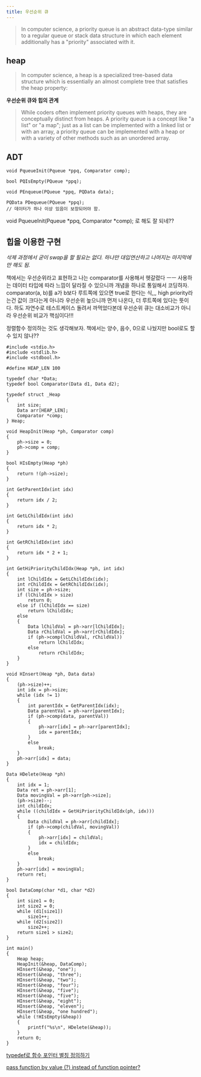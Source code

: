 ```yaml
---
title: 우선순위 큐
---
```


> In computer science, a priority queue is an abstract data-type similar to a
> regular queue or stack data structure in which each element additionally has a
> "priority" associated with it.

## heap

> In computer science, a heap is a specialized tree-based data structure which
> is essentially an almost complete tree that satisfies the heap property:

**우선순위 큐와 힙의 관계**

> While coders often implement priority queues with heaps, they are conceptually
> distinct from heaps. A priority queue is a concept like "a list" or "a map";
> just as a list can be implemented with a linked list or with an array, a
> priority queue can be implemented with a heap or with a variety of other
> methods such as an unordered array.

## ADT

```{class="language-c"}
void PqueueInit(Pqueue *ppq, Comparator comp);

bool PQIsEmpty(PQueue *ppq);

void PEnqueue(PQueue *ppq, PQData data);

PQData PDequeue(PQueue *ppq);
// 데이터가 하나 이상 있음이 보장되어야 함.
```

void PqueueInit(Pqueue *ppq, Comparator *comp); 로 해도 잘 되네??

## 힙을 이용한 구현

_삭제 과정에서 굳이 swap을 할 필요는 없다. 하나만 대입연산하고 나머지는 마지막에
만 해도 됨._

책에서는 우선순위라고 표현하고 나는 comparator를 사용해서 헷갈렸다 ㅡㅡ 사용하는
데이터 타입에 따라 느낌이 달라질 수 있으니까 개념을 하나로 통일해서 코딩하자.
comparator(a, b)를 a가 b보다 루트쪽에 있으면 true로 한다는 식,,, high priority라
는건 값이 크다는게 아니라 우선순위 높으니까 먼저 나온다, 더 루트쪽에 있다는 뜻이
다. 하도 자연수로 테스트케이스 돌려서 까먹었다본데 우선순위 큐는 대소비교가 아니
라 우선순위 비교가 핵심이다!!!

정렬함수 정의하는 것도 생각해보자. 책에서는 양수, 음수, 0으로 나눴지만 bool로도
할 수 있지 않나??

```{class="language-c"}
#include <stdio.h>
#include <stdlib.h>
#include <stdbool.h>

#define HEAP_LEN 100

typedef char *Data;
typedef bool Comparator(Data d1, Data d2);

typedef struct _Heap
{
    int size;
    Data arr[HEAP_LEN];
    Comparator *comp;
} Heap;

void HeapInit(Heap *ph, Comparator comp)
{
    ph->size = 0;
    ph->comp = comp;
}

bool HIsEmpty(Heap *ph)
{
    return !(ph->size);
}

int GetParentIdx(int idx)
{
    return idx / 2;
}

int GetLChildIdx(int idx)
{
    return idx * 2;
}

int GetRChildIdx(int idx)
{
    return idx * 2 + 1;
}

int GetHiPriorityChildIdx(Heap *ph, int idx)
{
    int lChildIdx = GetLChildIdx(idx);
    int rChildIdx = GetRChildIdx(idx);
    int size = ph->size;
    if (lChildIdx > size)
        return 0;
    else if (lChildIdx == size)
        return lChildIdx;
    else
    {
        Data lChildVal = ph->arr[lChildIdx];
        Data rChildVal = ph->arr[rChildIdx];
        if (ph->comp(lChildVal, rChildVal))
            return lChildIdx;
        else
            return rChildIdx;
    }
}

void HInsert(Heap *ph, Data data)
{
    (ph->size)++;
    int idx = ph->size;
    while (idx != 1)
    {
        int parentIdx = GetParentIdx(idx);
        Data parentVal = ph->arr[parentIdx];
        if (ph->comp(data, parentVal))
        {
            ph->arr[idx] = ph->arr[parentIdx];
            idx = parentIdx;
        }
        else
            break;
    }
    ph->arr[idx] = data;
}

Data HDelete(Heap *ph)
{
    int idx = 1;
    Data ret = ph->arr[1];
    Data movingVal = ph->arr[ph->size];
    (ph->size)--;
    int childIdx;
    while ((childIdx = GetHiPriorityChildIdx(ph, idx)))
    {
        Data childVal = ph->arr[childIdx];
        if (ph->comp(childVal, movingVal))
        {
            ph->arr[idx] = childVal;
            idx = childIdx;
        }
        else
            break;
    }
    ph->arr[idx] = movingVal;
    return ret;
}

bool DataComp(char *d1, char *d2)
{
    int size1 = 0;
    int size2 = 0;
    while (d1[size1])
        size1++;
    while (d2[size2])
        size2++;
    return size1 > size2;
}

int main()
{
    Heap heap;
    HeapInit(&heap, DataComp);
    HInsert(&heap, "one");
    HInsert(&heap, "three");
    HInsert(&heap, "two");
    HInsert(&heap, "four");
    HInsert(&heap, "five");
    HInsert(&heap, "five");
    HInsert(&heap, "eight");
    HInsert(&heap, "eleven");
    HInsert(&heap, "one hundred");
    while (!HIsEmpty(&heap))
    {
        printf("%s\n", HDelete(&heap));
    }
    return 0;
}
```

[typedef로 함수 포인터 별칭 정의하기](https://dojang.io/mod/page/view.php?id=601)

[pass function by value (?) instead of function pointer?](https://stackoverflow.com/questions/7111251/pass-function-by-value-instead-of-function-pointer)
